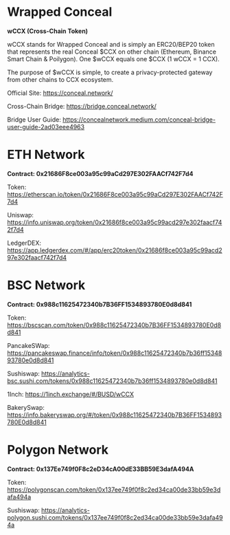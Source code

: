# Wrapped Conceal


**wCCX (Cross-Chain Token)**


wCCX stands for Wrapped Conceal and is simply an ERC20/BEP20 token that represents the real Conceal $CCX on other chain (Ethereum, Binance Smart Chain & Poilygon). One $wCCX equals one $CCX (1 wCCX = 1 CCX).

The purpose of $wCCX is simple, to create a privacy-protected gateway from other chains to CCX ecosystem. 

Official Site: https://conceal.network/ 

Cross-Chain Bridge: https://bridge.conceal.network/

Bridge User Guide: https://concealnetwork.medium.com/conceal-bridge-user-guide-2ad03eee4963



# ETH Network

**Contract: 0x21686F8ce003a95c99aCd297E302FAACf742F7d4**

Token: https://etherscan.io/token/0x21686F8ce003a95c99aCd297E302FAACf742F7d4

Uniswap: https://info.uniswap.org/token/0x21686f8ce003a95c99acd297e302faacf742f7d4

LedgerDEX: https://app.ledgerdex.com/#/app/erc20token/0x21686f8ce003a95c99acd297e302faacf742f7d4


# BSC Network

**Contract: 0x988c11625472340b7B36FF1534893780E0d8d841**

Token: https://bscscan.com/token/0x988c11625472340b7B36FF1534893780E0d8d841

PancakeSWap: https://pancakeswap.finance/info/token/0x988c11625472340b7b36ff1534893780e0d8d841

Sushiswap: https://analytics-bsc.sushi.com/tokens/0x988c11625472340b7b36ff1534893780e0d8d841

1Inch: https://1inch.exchange/#/BUSD/wCCX

BakerySwap: https://info.bakeryswap.org/#/token/0x988c11625472340b7B36FF1534893780E0d8d841


# Polygon Network

**Contract: 0x137Ee749f0F8c2eD34cA00dE33BB59E3dafA494A**

Token: https://polygonscan.com/token/0x137ee749f0f8c2ed34ca00de33bb59e3dafa494a

Sushiswap: https://analytics-polygon.sushi.com/tokens/0x137ee749f0f8c2ed34ca00de33bb59e3dafa494a
